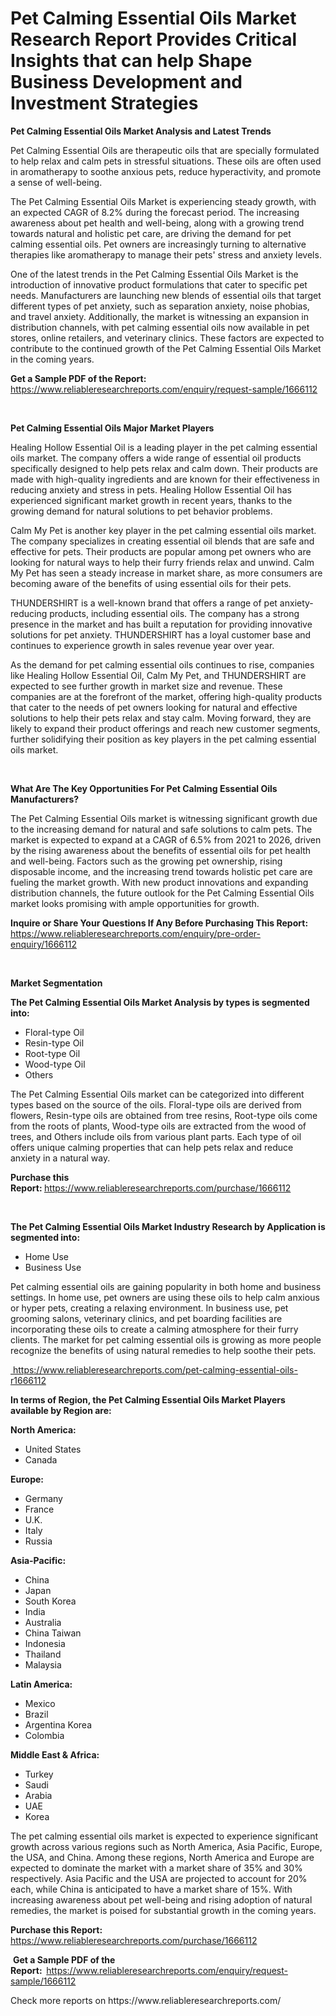 <p><h1>Pet Calming Essential Oils Market Research Report Provides Critical Insights that can help Shape Business Development and Investment Strategies</h1></p><p><strong>Pet Calming Essential Oils Market Analysis and Latest Trends</strong></p>
<p><p>Pet Calming Essential Oils are therapeutic oils that are specially formulated to help relax and calm pets in stressful situations. These oils are often used in aromatherapy to soothe anxious pets, reduce hyperactivity, and promote a sense of well-being.</p><p>The Pet Calming Essential Oils Market is experiencing steady growth, with an expected CAGR of 8.2% during the forecast period. The increasing awareness about pet health and well-being, along with a growing trend towards natural and holistic pet care, are driving the demand for pet calming essential oils. Pet owners are increasingly turning to alternative therapies like aromatherapy to manage their pets' stress and anxiety levels.</p><p>One of the latest trends in the Pet Calming Essential Oils Market is the introduction of innovative product formulations that cater to specific pet needs. Manufacturers are launching new blends of essential oils that target different types of pet anxiety, such as separation anxiety, noise phobias, and travel anxiety. Additionally, the market is witnessing an expansion in distribution channels, with pet calming essential oils now available in pet stores, online retailers, and veterinary clinics. These factors are expected to contribute to the continued growth of the Pet Calming Essential Oils Market in the coming years.</p></p>
<p><strong>Get a Sample PDF of the Report:&nbsp;</strong> <a href="https://www.reliableresearchreports.com/enquiry/request-sample/1666112">https://www.reliableresearchreports.com/enquiry/request-sample/1666112</a></p>
<p>&nbsp;</p>
<p><strong>Pet Calming Essential Oils Major Market Players</strong></p>
<p><p>Healing Hollow Essential Oil is a leading player in the pet calming essential oils market. The company offers a wide range of essential oil products specifically designed to help pets relax and calm down. Their products are made with high-quality ingredients and are known for their effectiveness in reducing anxiety and stress in pets. Healing Hollow Essential Oil has experienced significant market growth in recent years, thanks to the growing demand for natural solutions to pet behavior problems.</p><p>Calm My Pet is another key player in the pet calming essential oils market. The company specializes in creating essential oil blends that are safe and effective for pets. Their products are popular among pet owners who are looking for natural ways to help their furry friends relax and unwind. Calm My Pet has seen a steady increase in market share, as more consumers are becoming aware of the benefits of using essential oils for their pets.</p><p>THUNDERSHIRT is a well-known brand that offers a range of pet anxiety-reducing products, including essential oils. The company has a strong presence in the market and has built a reputation for providing innovative solutions for pet anxiety. THUNDERSHIRT has a loyal customer base and continues to experience growth in sales revenue year over year.</p><p>As the demand for pet calming essential oils continues to rise, companies like Healing Hollow Essential Oil, Calm My Pet, and THUNDERSHIRT are expected to see further growth in market size and revenue. These companies are at the forefront of the market, offering high-quality products that cater to the needs of pet owners looking for natural and effective solutions to help their pets relax and stay calm. Moving forward, they are likely to expand their product offerings and reach new customer segments, further solidifying their position as key players in the pet calming essential oils market.</p></p>
<p>&nbsp;</p>
<p><strong>What Are The Key Opportunities For Pet Calming Essential Oils Manufacturers?</strong></p>
<p><p>The Pet Calming Essential Oils market is witnessing significant growth due to the increasing demand for natural and safe solutions to calm pets. The market is expected to expand at a CAGR of 6.5% from 2021 to 2026, driven by the rising awareness about the benefits of essential oils for pet health and well-being. Factors such as the growing pet ownership, rising disposable income, and the increasing trend towards holistic pet care are fueling the market growth. With new product innovations and expanding distribution channels, the future outlook for the Pet Calming Essential Oils market looks promising with ample opportunities for growth.</p></p>
<p><strong>Inquire or Share Your Questions If Any Before Purchasing This Report:</strong> <a href="https://www.reliableresearchreports.com/enquiry/pre-order-enquiry/1666112">https://www.reliableresearchreports.com/enquiry/pre-order-enquiry/1666112</a></p>
<p>&nbsp;</p>
<p><strong>Market Segmentation</strong></p>
<p><strong>The Pet Calming Essential Oils Market Analysis by types is segmented into:</strong></p>
<p><ul><li>Floral-type Oil</li><li>Resin-type Oil</li><li>Root-type Oil</li><li>Wood-type Oil</li><li>Others</li></ul></p>
<p><p>The Pet Calming Essential Oils market can be categorized into different types based on the source of the oils. Floral-type oils are derived from flowers, Resin-type oils are obtained from tree resins, Root-type oils come from the roots of plants, Wood-type oils are extracted from the wood of trees, and Others include oils from various plant parts. Each type of oil offers unique calming properties that can help pets relax and reduce anxiety in a natural way.</p></p>
<p><strong>Purchase this Report:&nbsp;</strong><a href="https://www.reliableresearchreports.com/purchase/1666112">https://www.reliableresearchreports.com/purchase/1666112</a></p>
<p>&nbsp;</p>
<p><strong>The Pet Calming Essential Oils Market Industry Research by Application is segmented into:</strong></p>
<p><ul><li>Home Use</li><li>Business Use</li></ul></p>
<p><p>Pet calming essential oils are gaining popularity in both home and business settings. In home use, pet owners are using these oils to help calm anxious or hyper pets, creating a relaxing environment. In business use, pet grooming salons, veterinary clinics, and pet boarding facilities are incorporating these oils to create a calming atmosphere for their furry clients. The market for pet calming essential oils is growing as more people recognize the benefits of using natural remedies to help soothe their pets.</p></p>
<p><a href="https://www.reliableresearchreports.com/pet-calming-essential-oils-r1666112">&nbsp;https://www.reliableresearchreports.com/pet-calming-essential-oils-r1666112</a></p>
<p><strong>In terms of Region, the Pet Calming Essential Oils Market Players available by Region are:</strong></p>
<p>
    <p> <strong> North America: </strong>
        <ul>
            <li>United States</li>
            <li>Canada</li>
        </ul>
        </p> 
    <p> <strong> Europe: </strong>
        <ul>
            <li>Germany</li>
            <li>France</li>
            <li>U.K.</li>
            <li>Italy</li>
            <li>Russia</li>
        </ul>
        </p> 
    <p> <strong> Asia-Pacific: </strong>
        <ul>
            <li>China</li>
            <li>Japan</li>
            <li>South Korea</li>
            <li>India</li>
            <li>Australia</li>
            <li>China Taiwan</li>
            <li>Indonesia</li>
            <li>Thailand</li>
            <li>Malaysia</li>
        </ul>
        </p> 
    <p> <strong> Latin America: </strong>
        <ul>
            <li>Mexico</li>
            <li>Brazil</li>
            <li>Argentina Korea</li>
            <li>Colombia</li>
        </ul>
        </p> 
    <p> <strong> Middle East & Africa: </strong>
        <ul>
            <li>Turkey</li>
            <li>Saudi</li>
            <li>Arabia</li>
            <li>UAE</li>
            <li>Korea</li>
        </ul>
    </p>
    </p>
<p><p>The pet calming essential oils market is expected to experience significant growth across various regions such as North America, Asia Pacific, Europe, the USA, and China. Among these regions, North America and Europe are expected to dominate the market with a market share of 35% and 30% respectively. Asia Pacific and the USA are projected to account for 20% each, while China is anticipated to have a market share of 15%. With increasing awareness about pet well-being and rising adoption of natural remedies, the market is poised for substantial growth in the coming years.</p></p>
<p><strong>Purchase this Report: </strong><a href="https://www.reliableresearchreports.com/purchase/1666112">https://www.reliableresearchreports.com/purchase/1666112</a></p>
<p>&nbsp;<strong>Get a Sample PDF of the Report:&nbsp;&nbsp;</strong><a href="https://www.reliableresearchreports.com/enquiry/request-sample/1666112">https://www.reliableresearchreports.com/enquiry/request-sample/1666112</a></p>
<p><strong></strong></p>
<p>Check more reports on https://www.reliableresearchreports.com/</p>